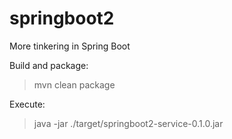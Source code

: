 # springboot2
More tinkering in Spring Boot

Build and package:
> mvn clean package

Execute:
> java -jar ./target/springboot2-service-0.1.0.jar

